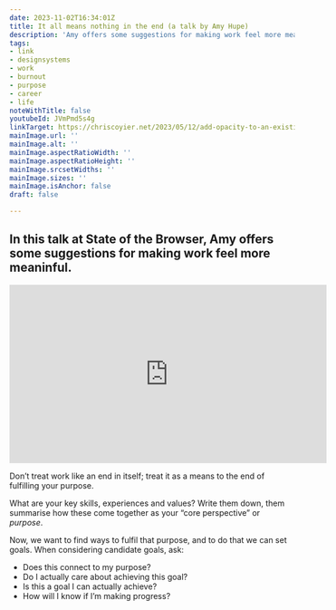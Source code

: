 ```yaml
---
date: 2023-11-02T16:34:01Z
title: It all means nothing in the end (a talk by Amy Hupe)
description: 'Amy offers some suggestions for making work feel more meaninful'
tags:
- link
- designsystems
- work
- burnout
- purpose
- career
- life
noteWithTitle: false
youtubeId: JVmPmd5s4g
linkTarget: https://chriscoyier.net/2023/05/12/add-opacity-to-an-existing-color/
mainImage.url: ''
mainImage.alt: ''
mainImage.aspectRatioWidth: ''
mainImage.aspectRatioHeight: ''
mainImage.srcsetWidths: ''
mainImage.sizes: ''
mainImage.isAnchor: false
draft: false

---
```

In this talk at State of the Browser, Amy offers some suggestions for making work feel more meaninful.
---

<div class="l-frame"><iframe title="It all means nothing in the end (talk by Amy Hupe)" width="560" height="315" src="https://youtu.be/Q0v2YJLq8n8?si=En6vOuFeERZcPJjN" frameborder="0" allow="accelerometer; autoplay; clipboard-write; encrypted-media; gyroscope; picture-in-picture" allowfullscreen></iframe></div>

Don’t treat work like an end in itself; treat it as a means to the end of fulfilling your purpose.

What are your key skills, experiences and values? Write them down, them summarise how these come together as your “core perspective” or _purpose_.

Now, we want to find ways to fulfil that purpose, and to do that we can set goals. When considering candidate goals, ask:
- Does this connect to my purpose?
- Do I actually care about achieving this goal?
- Is this a goal I can actually achieve?
- How will I know if I’m making progress?
